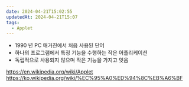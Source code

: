 ```yaml
---
date: 2024-04-21T15:02:55
updatedAt: 2024-04-21T15:07
tags:
  - Applet
---
```

- 1990 년 PC 매거진에서 처음 사용된 단어
- 하나의 프로그램에서 특정 기능을 수행하는 작은 어플리케이션
- 독립적으로 사용되지 않으며 작은 기능을 가지고 잇음




https://en.wikipedia.org/wiki/Applet
https://ko.wikipedia.org/wiki/%EC%95%A0%ED%94%8C%EB%A6%BF